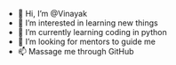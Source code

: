 - 👋 Hi, I’m @Vinayak
- 👀 I’m interested in learning new things
- 🌱 I’m currently learning coding in python
- 💞️ I’m looking for mentors to guide me 
- 📫 Massage me through GitHub
<!---
Vinayak-23/Vinayak-23 is a ✨ special ✨ repository because its `README.md` (this file) appears on your GitHub profile.
You can click the Preview link to take a look at your changes.
--->
